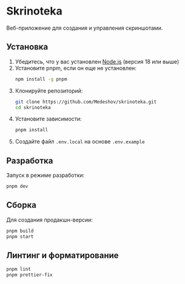# Skrinoteka

Веб-приложение для создания и управления скриншотами.

## Установка

1. Убедитесь, что у вас установлен [Node.js](https://nodejs.org/) (версия 18 или выше)
2. Установите pnpm, если он еще не установлен:
   ```bash
   npm install -g pnpm
   ```
3. Клонируйте репозиторий:
   ```bash
   git clone https://github.com/Medeshov/skrinoteka.git
   cd skrinoteka
   ```
4. Установите зависимости:
   ```bash
   pnpm install
   ```
5. Создайте файл `.env.local` на основе `.env.example`

## Разработка

Запуск в режиме разработки:
```bash
pnpm dev
```

## Сборка

Для создания продакшн-версии:
```bash
pnpm build
pnpm start
```

## Линтинг и форматирование

```bash
pnpm lint
pnpm prettier-fix
```
